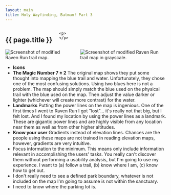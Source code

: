 ```yaml
---
layout: main
title: Holy Wayfinding, Batman! Part 3
---
```


<div class="sixteen columns">
	<h2>{{ page.title }}</h2>
	
	<p>
	</p>
</div>
<div class="three columns">
</div>
<div class="thirteen columns omega">
		<img src="http://dl.dropbox.com/u/15031981/RavenRun/DraftMap.jpg" alt="Screenshot of modified Raven Run trail map.">
		<img src="http://dl.dropbox.com/u/15031981/RavenRun/DraftMapGrayscale.jpg" alt="Screenshot of modified Raven Run trail map in grayscale.">
</div>
<div class="sixteen columns">
<ul>
		<li>
			<strong>Icons</strong>
		</li>
		<li>
			<strong>The Magic Number 7 ± 2</strong>
			The original map shows they put some thought into mapping the blue trail and water.
			Unfortunately, they chose one of the most confusing solutions.
			Using two blues here is not a problem.  The map should simply match the blue used on the physical trail
			with the blue used on the map.  Then adjust the value darker or lighter (whichever will create more contrast)
			for the water.
		</li>
		<li>
			<strong>Landmarks</strong>
			Putting the power lines on the map is ingenious.  One of the first times I went to Raven Run I got "lost"… it's
			really not that big, but I felt lost.  And I found my location by using the power lines as a landmark.
			These are gigantic power lines and are highly visible from any location near them as well as from other higher altitudes.
		</li>
		<li>
			<strong>Know your user</strong>
			Gradients instead of elevation lines.  Chances are the people using these maps are not trained in reading elevation
			maps, however, gradients are very intuitive.
		</li>
		<li>
			Focus information to the minimum.  This means only include information relevant in accomplishing the users' tasks.
			You really can't discover them without performing a usability analysis, but I'm going to use my experience.
			I want to (a) follow a trail, (b) know where I am, (c) know how to get out. 
		</li>
		<li>
			I don't really need to see a defined park boundary, whatever is not included on the map I'm going to assume is not within
			the sanctuary.
		</li>
		<li>
			I need to know where the parking lot is.
		</li>
	</ul>
	</div>